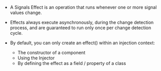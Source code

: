 - A Signals Effect is an operation that runs whenever one or more signal values change. 

- Effects always execute asynchronously, during the change detection process, and are guaranteed to run only once per change detection cycle.

- By default, you can only create an effect() within an injection context:

    - The constructor of a component
    - Using the Injector
    - By defining the effect as a field / property of a class

